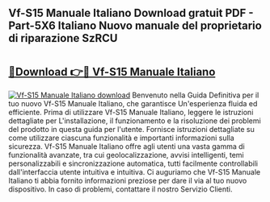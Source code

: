 ## Vf-S15 Manuale Italiano Download gratuit PDF - Part-5X6 Italiano Nuovo manuale del proprietario di riparazione SzRCU

# <h2><a href="http://dff7rm.blite.top/?on=Vf-S15+Manuale+Italiano">🔗Download 👉🔴 Vf-S15 Manuale Italiano</a></h2>

[![Vf-S15 Manuale Italiano download](https://i.imgur.com/lujVjoI.png)](http://dff7rm.blite.top/?on=Vf-S15+Manuale+Italiano)
Benvenuto nella Guida Definitiva per il tuo nuovo Vf-S15 Manuale Italiano, che garantisce Un'esperienza fluida ed efficiente. Prima di utilizzare Vf-S15 Manuale Italiano, leggere le istruzioni dettagliate per L'installazione, il funzionamento e la risoluzione dei problemi del prodotto in questa guida per l'utente. Fornisce istruzioni dettagliate su come utilizzare ciascuna funzionalità e importanti informazioni sulla sicurezza. Vf-S15 Manuale Italiano offre agli utenti una vasta gamma di funzionalità avanzate, tra cui geolocalizzazione, avvisi intelligenti, temi personalizzabili e sincronizzazione automatica, tutti facilmente controllabili dall'interfaccia utente intuitiva e intuitiva. Ci auguriamo che Vf-S15 Manuale Italiano ti abbia fornito informazioni preziose per dare il via al tuo nuovo dispositivo. In caso di problemi, contattare il nostro Servizio Clienti.

